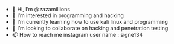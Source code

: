 - 👋 Hi, I’m @zazamillions
- 👀 I’m interested in programming and hacking
- 🌱 I’m currently learning how to use kali linux and programming
- 💞️ I’m looking to collaborate on hacking and penetration testing
- 📫 How to reach me instagram user name : signe134

